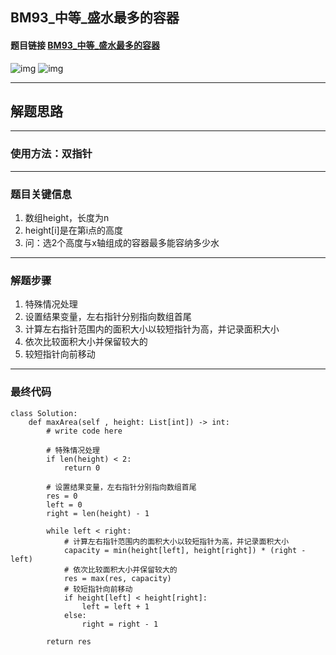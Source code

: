 ## BM93_中等_盛水最多的容器

#### 题目链接 [BM93_中等_盛水最多的容器](https://www.nowcoder.com/practice/3d8d6a8e516e4633a2244d2934e5aa47?tpId=295&tqId=2284579&ru=/exam/oj&qru=/ta/format-top101/question-ranking&sourceUrl=%2Fexam%2Foj%3Fpage%3D1%26tab%3D%25E7%25AE%2597%25E6%25B3%2595%25E7%25AF%2587%26topicId%3D295)

![img](https://i.ibb.co/YZG6Rcf/20230627102752.png)
![img](https://i.ibb.co/k6WY8wL/20230627102803.png)

---
## 解题思路
---
### 使用方法：双指针
---
### 题目关键信息
1. 数组height，长度为n
2. height[i]是在第i点的高度
3. 问：选2个高度与x轴组成的容器最多能容纳多少水
---
### 解题步骤
1. 特殊情况处理
2. 设置结果变量，左右指针分别指向数组首尾
3. 计算左右指针范围内的面积大小以较短指针为高，并记录面积大小
4. 依次比较面积大小并保留较大的
5. 较短指针向前移动
---

### 最终代码
```
class Solution:
    def maxArea(self , height: List[int]) -> int:
        # write code here

        # 特殊情况处理
        if len(height) < 2:
            return 0

        # 设置结果变量，左右指针分别指向数组首尾
        res = 0
        left = 0 
        right = len(height) - 1

        while left < right:
            # 计算左右指针范围内的面积大小以较短指针为高，并记录面积大小
            capacity = min(height[left], height[right]) * (right - left)
            # 依次比较面积大小并保留较大的
            res = max(res, capacity)
            # 较短指针向前移动
            if height[left] < height[right]:
                left = left + 1
            else:
                right = right - 1

        return res
```
